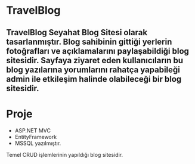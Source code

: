# TravelBlog

TravelBlog Seyahat Blog Sitesi olarak tasarlanmıştır. Blog sahibinin gittiği yerlerin fotoğrafları ve açıklamalarını paylaşabildiği blog sitesidir. Sayfaya ziyaret eden kullanıcıların bu blog yazılarına yorumlarını rahatça yapabileği admin ile etkileşim halinde olabileceği bir blog sitesidir.
----------------------------------------------------------------------------------------------------------------------------------------

# Proje

- ASP.NET MVC
- EntityFramework
- MSSQL
yazılmıştır.

Temel CRUD işlemlerinin yapıldığı blog sitesidir.


